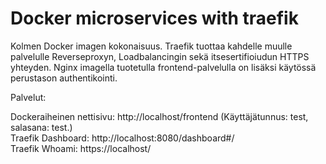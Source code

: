 # Docker microservices with traefik

Kolmen Docker imagen kokonaisuus. Traefik tuottaa kahdelle muulle palvelulle Reverseproxyn, Loadbalancingin sekä itsesertifioiudun HTTPS yhteyden.
Nginx imagella tuotetulla frontend-palvelulla on lisäksi käytössä perustason authentikointi. <br />

Palvelut: <br />

Dockeraiheinen nettisivu:   http://localhost/frontend   (Käyttäjätunnus: test, salasana: test.) <br />
Traefik Dashboard:          http://localhost:8080/dashboard#/ <br />
Traefik Whoami:             https://localhost/<br />
